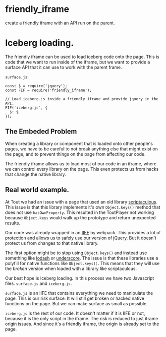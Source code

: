 # friendly_iframe
create a friendly iframe with an API run on the parent.

# Iceberg loading.
The friendly iframe can be used to load iceberg code onto the page. This is code that we want to run inside of the iframe, but we want to provide a surface API that it can use to work with the parent frame.

`surface.js`:
```
const $ = require('jquery');
const FIF = require('friendly_iframe');

// Load iceberg.js inside a friendly iframe and provide jquery in the API.
FIF('iceberg.js', {
  $: $
});
```

## The Embeded Problem
When creating a library or component that is loaded onto other people's pages, we have to be careful to not break anything else that might exist on the page, and to prevent things on the page from affecting our code.

The friendly iframe allows us to load most of our code in an iframe, where we can control every library on the page. This even protects us from hacks that change the native library.

## Real world example.
At Tout we had an issue with a page that used an old library [scriptaculous](https://script.aculo.us/). This issue is that this library implements it's own `Object.keys()` method that does not use `hasOwnProperty`. This resulted in the ToutPlayer not working because `Object.keys` would walk up the prototype and return unexpected results.

Our code was already wrapped in an [IIFE](http://benalman.com/news/2010/11/immediately-invoked-function-expression/) by webpack. This provides a lot of protection and allows us to safely use our version of jQuery. But it doesn't protect us from changes to that native library.

The first option might be to stop using `Object.keys()` and instead use something like [lodash](https://lodash.com/docs) or [underscore](http://underscorejs.org/). The issue is that these libraries use a  polyfill for native functions like `Object.keys()`. This means that they will use the *broken* version when loaded with a library like scriptaculous.

Our best hope is Iceberg loading. In this process we have two Javascript files. `surface.js` and `iceberg.js`.

`surface.js` is an IIFE that contains everything we need to manipulate the page. This is our risk surface. It will still get broken or hacked native functions on the page. But we can make surface as small as possible.

`iceberg.js` is the rest of our code. It doesn't matter if it is IIFE or not, because it is the only script in the iframe. The risk is reduced to just iframe origin issues. And since it's a friendly iframe, the origin is already set to the page.

